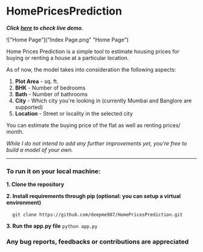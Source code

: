# HomePricesPrediction

***Click [here](https://homepricesprediction.herokuapp.com/) to check live demo.***

!["Home Page"]("Index Page.png" "Home Page")

Home Prices Prediction is a simple tool to estimate housing prices for buying or renting a house at a particular location.

As of now, the model takes into consideration the following aspects:
1. **Plot Area** - sq. ft.
2. **BHK** - Number of bedrooms
3. **Bath** - Number of bathrooms
4. **City** - Which city you're looking in (currently Mumbai and Banglore are supported)
5. **Location** - Street or locality in the selected city

You can estimate the buying price of the flat as well as renting prices/ month.

*While I do not intend to add any further improvements yet, you're free to build a model of your own.*

---

### To run it on your local machine:

**1. Clone the repository**

**2. Install requirements through pip (optional: you can setup a virtual environment)**
   
&nbsp;&nbsp;&nbsp;&nbsp;`git clone https://github.com/deepme987/HomePricesPrediction.git`
   
**3. Run the app.py file**
    `python app.py`
    
### Any bug reports, feedbacks or contributions are appreciated
